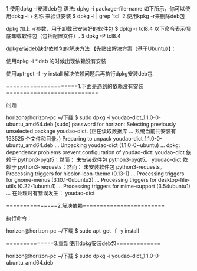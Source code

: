1.使用dpkg -i安装deb包
   语法:
   dpkg -i package-file-name
   如下所示，你可以使用dpkg -l +名称 来验证安装
  $ dpkg -l | grep 'tcl'
2.使用kpkg -r来删除deb包

   dpkg 加上 -r参数，用于卸载已安装好的软件包
   $ dpkg -r tcl8.4
   以下命令表示彻底卸载软件包（包括配置文件）.
     $ dpkg -P tcl8.4



dpkg安装deb缺少依赖包的解决方法
【先贴出解决方案（基于Ubuntu）】：

使用dpkg -i   *.deb 的时候出现依赖没有安装

使用apt-get -f -y install  解决依赖问题后再执行dpkg安装deb包

=====================1.下面是遇到的依赖没有安装===========================

问题

horizon@horizon-pc ~/下载 $ sudo dpkg -i youdao-dict_1.1.0-0-ubuntu_amd64.deb
[sudo] password for horizon:
Selecting previously unselected package youdao-dict.
(正在读取数据库 ... 系统当前共安装有 163525 个文件和目录。)
Preparing to unpack youdao-dict_1.1.0-0-ubuntu_amd64.deb ...
Unpacking youdao-dict (1.1.0-0~ubuntu) ...
dpkg: dependency problems prevent configuration of youdao-dict:
 youdao-dict 依赖于 python3-pyqt5；然而：
  未安装软件包 python3-pyqt5。
 youdao-dict 依赖于 python3-requests；然而：
  未安装软件包 python3-requests。
Processing triggers for hicolor-icon-theme (0.13-1) ...
Processing triggers for gnome-menus (3.10.1-0ubuntu2) ...
Processing triggers for desktop-file-utils (0.22-1ubuntu1) ...
Processing triggers for mime-support (3.54ubuntu1) ...
在处理时有错误发生：
 youdao-dict


===============2.解决依赖========================

执行命令：

horizon@horizon-pc ~/下载 $ sudo apt-get -f -y install

==============3.重新使用dpkg安装deb包=============

horizon@horizon-pc ~/下载 $ sudo dpkg -i youdao-dict_1.1.0-0-ubuntu_amd64.deb

